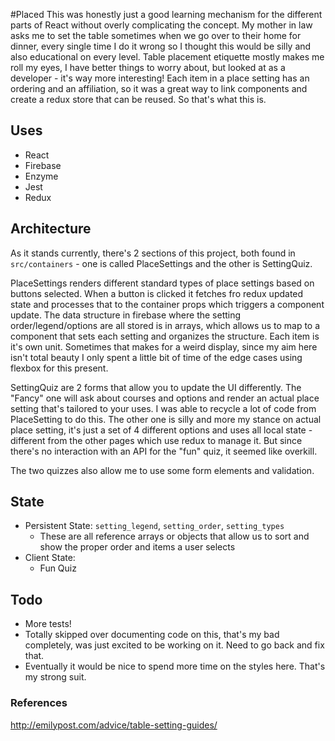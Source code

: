 #Placed
This was honestly just a good learning mechanism for the different parts of React without overly complicating the concept. My mother in law asks me to set the table sometimes when we go over to their home for dinner, every single time I do it wrong so I thought this would be silly and also educational on every level. Table placement etiquette mostly makes me roll my eyes, I have better things to worry about, but looked at as a developer - it's way more interesting! Each item in a place setting has an ordering and an affiliation, so it was a great way to link components and create a redux store that can be reused. So that's what this is.

## Uses
- React
- Firebase
- Enzyme
- Jest
- Redux

## Architecture
As it stands currently, there's 2 sections of this project, both found in `src/containers` - one is called PlaceSettings and the other is SettingQuiz.

PlaceSettings renders different standard types of place settings based on buttons selected. When a button is clicked it fetches fro redux updated state and processes that to the container props which triggers a component update. The data structure in firebase where the setting order/legend/options are all stored is in arrays, which allows us to map to a component that sets each setting and organizes the structure. Each item is it's own unit. Sometimes that makes for a weird display, since my aim here isn't total beauty I only spent a little bit of time of the edge cases using flexbox for this present.

SettingQuiz are 2 forms that allow you to update the UI differently. The "Fancy" one will ask about courses and options and render an actual place setting that's tailored to your uses. I was able to recycle a lot of code from PlaceSetting to do this. The other one is silly and more my stance on actual place setting, it's just a set of 4 different options and uses all local state - different from the other pages which use redux to manage it. But since there's no interaction with an API for the "fun" quiz, it seemed like overkill.

The two quizzes also allow me to use some form elements and validation.

## State
- Persistent State: `setting_legend`, `setting_order`, `setting_types`
  - These are all reference arrays or objects that allow us to sort and show the proper order and items a user selects
- Client State:
  - Fun Quiz
    
## Todo
- More tests!
- Totally skipped over documenting code on this, that's my bad completely, was just excited to be working on it. Need to go back and fix that.
- Eventually it would be nice to spend more time on the styles here. That's my strong suit.


### References
http://emilypost.com/advice/table-setting-guides/
